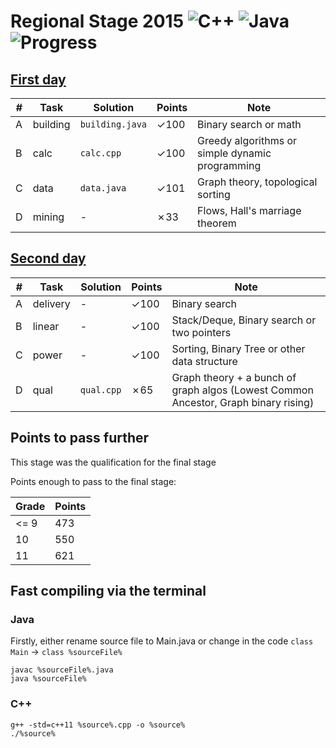 # Regional Stage 2015 ![C++](https://img.shields.io/badge/language-C++-orange.svg) ![Java](https://img.shields.io/badge/language-Java-orange.svg) ![Progress](https://img.shields.io/badge/progress-699%2F801-green.svg)

## [First day](https://contest.yandex.ru/roiarchive/contest/4154/enter/)

| # | Task | Solution | Points | Note |
|---| ---- | -------- | -------- | ---- |
|A| building | `building.java` | ✓100 | Binary search or math |
|B| calc | `calc.cpp` | ✓100 | Greedy algorithms or simple dynamic programming |
|C| data | `data.java` | ✓101 | Graph theory, topological sorting |
|D| mining | - | ✗33 | Flows, Hall's marriage theorem |

## [Second day](https://contest.yandex.ru/roiarchive/contest/4155/enter/)

| # | Task | Solution | Points | Note |
|---| ---- | -------- | -------- | ---- |
|A| delivery | - | ✓100 | Binary search |
|B| linear |- | ✓100 | Stack/Deque, Binary search or two pointers |
|C| power | - | ✓100 | Sorting, Binary Tree or other data structure |
|D| qual | `qual.cpp` | ✗65 | Graph theory + a bunch of graph algos (Lowest Common Ancestor, Graph binary rising) |

## Points to pass further

This stage was the qualification for the final stage

Points enough to pass to the final stage:

Grade | Points
--- | ---
<= 9 | 473
10 | 550
11 | 621

## Fast compiling via the terminal

### Java

Firstly, either rename source file to Main.java or change in the code `class Main` -> `class %sourceFile%`

```
javac %sourceFile%.java
java %sourceFile%
```

### C++

```
g++ -std=c++11 %source%.cpp -o %source%
./%source%
```
